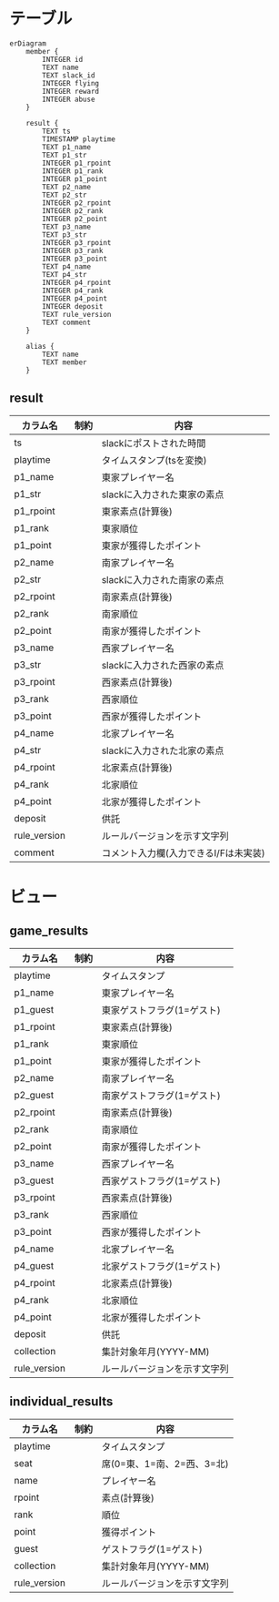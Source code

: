 # テーブル

```mermaid
erDiagram
    member {
        INTEGER id
        TEXT name
        TEXT slack_id
        INTEGER flying
        INTEGER reward
        INTEGER abuse
    }

    result {
        TEXT ts
        TIMESTAMP playtime
        TEXT p1_name
        TEXT p1_str
        INTEGER p1_rpoint
        INTEGER p1_rank
        INTEGER p1_point
        TEXT p2_name
        TEXT p2_str
        INTEGER p2_rpoint
        INTEGER p2_rank
        INTEGER p2_point
        TEXT p3_name
        TEXT p3_str
        INTEGER p3_rpoint
        INTEGER p3_rank
        INTEGER p3_point
        TEXT p4_name
        TEXT p4_str
        INTEGER p4_rpoint
        INTEGER p4_rank
        INTEGER p4_point
        INTEGER deposit
        TEXT rule_version
        TEXT comment
    }

    alias {
        TEXT name
        TEXT member
    }
```

## result

| カラム名     | 制約 | 内容                                  |
| ------------ | ---- | ------------------------------------- |
| ts           |      | slackにポストされた時間               |
| playtime     |      | タイムスタンプ(tsを変換)              |
| p1_name      |      | 東家プレイヤー名                      |
| p1_str       |      | slackに入力された東家の素点           |
| p1_rpoint    |      | 東家素点(計算後)                      |
| p1_rank      |      | 東家順位                              |
| p1_point     |      | 東家が獲得したポイント                |
| p2_name      |      | 南家プレイヤー名                      |
| p2_str       |      | slackに入力された南家の素点           |
| p2_rpoint    |      | 南家素点(計算後)                      |
| p2_rank      |      | 南家順位                              |
| p2_point     |      | 南家が獲得したポイント                |
| p3_name      |      | 西家プレイヤー名                      |
| p3_str       |      | slackに入力された西家の素点           |
| p3_rpoint    |      | 西家素点(計算後)                      |
| p3_rank      |      | 西家順位                              |
| p3_point     |      | 西家が獲得したポイント                |
| p4_name      |      | 北家プレイヤー名                      |
| p4_str       |      | slackに入力された北家の素点           |
| p4_rpoint    |      | 北家素点(計算後)                      |
| p4_rank      |      | 北家順位                              |
| p4_point     |      | 北家が獲得したポイント                |
| deposit      |      | 供託                                  |
| rule_version |      | ルールバージョンを示す文字列          |
| comment      |      | コメント入力欄(入力できるI/Fは未実装) |

# ビュー

## game_results

| カラム名     | 制約 | 内容                         |
| ------------ | ---- | ---------------------------- |
| playtime     |      | タイムスタンプ               |
| p1_name      |      | 東家プレイヤー名             |
| p1_guest     |      | 東家ゲストフラグ(1=ゲスト)   |
| p1_rpoint    |      | 東家素点(計算後)             |
| p1_rank      |      | 東家順位                     |
| p1_point     |      | 東家が獲得したポイント       |
| p2_name      |      | 南家プレイヤー名             |
| p2_guest     |      | 南家ゲストフラグ(1=ゲスト)   |
| p2_rpoint    |      | 南家素点(計算後)             |
| p2_rank      |      | 南家順位                     |
| p2_point     |      | 南家が獲得したポイント       |
| p3_name      |      | 西家プレイヤー名             |
| p3_guest     |      | 西家ゲストフラグ(1=ゲスト)   |
| p3_rpoint    |      | 西家素点(計算後)             |
| p3_rank      |      | 西家順位                     |
| p3_point     |      | 西家が獲得したポイント       |
| p4_name      |      | 北家プレイヤー名             |
| p4_guest     |      | 北家ゲストフラグ(1=ゲスト)   |
| p4_rpoint    |      | 北家素点(計算後)             |
| p4_rank      |      | 北家順位                     |
| p4_point     |      | 北家が獲得したポイント       |
| deposit      |      | 供託                         |
| collection   |      | 集計対象年月(YYYY-MM)        |
| rule_version |      | ルールバージョンを示す文字列 |

## individual_results

| カラム名     | 制約 | 内容                         |
| ------------ | ---- | ---------------------------- |
| playtime     |      | タイムスタンプ               |
| seat         |      | 席(0=東、1=南、2=西、3=北)   |
| name         |      | プレイヤー名                 |
| rpoint       |      | 素点(計算後)                 |
| rank         |      | 順位                         |
| point        |      | 獲得ポイント                 |
| guest        |      | ゲストフラグ(1=ゲスト)       |
| collection   |      | 集計対象年月(YYYY-MM)        |
| rule_version |      | ルールバージョンを示す文字列 |
